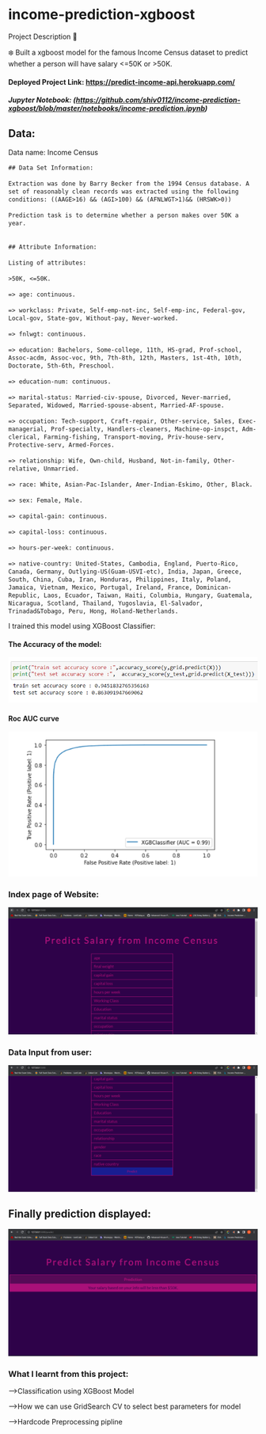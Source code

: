 # income-prediction-xgboost

Project Description 📄

❄️ Built a xgboost model for the famous Income Census dataset to
predict whether a person will have salary <=50K or >50K.

#### Deployed Project Link: https://predict-income-api.herokuapp.com/

##### Jupyter Notebook: (https://github.com/shiv0112/income-prediction-xgboost/blob/master/notebooks/income-prediction.ipynb)

## Data:

Data name: Income Census

```
## Data Set Information:

Extraction was done by Barry Becker from the 1994 Census database. A set of reasonably clean records was extracted using the following conditions: ((AAGE>16) && (AGI>100) && (AFNLWGT>1)&& (HRSWK>0))

Prediction task is to determine whether a person makes over 50K a year.


## Attribute Information:

Listing of attributes:

>50K, <=50K.

=> age: continuous.

=> workclass: Private, Self-emp-not-inc, Self-emp-inc, Federal-gov, Local-gov, State-gov, Without-pay, Never-worked.

=> fnlwgt: continuous.

=> education: Bachelors, Some-college, 11th, HS-grad, Prof-school, Assoc-acdm, Assoc-voc, 9th, 7th-8th, 12th, Masters, 1st-4th, 10th, Doctorate, 5th-6th, Preschool.

=> education-num: continuous.

=> marital-status: Married-civ-spouse, Divorced, Never-married, Separated, Widowed, Married-spouse-absent, Married-AF-spouse.

=> occupation: Tech-support, Craft-repair, Other-service, Sales, Exec-managerial, Prof-specialty, Handlers-cleaners, Machine-op-inspct, Adm-clerical, Farming-fishing, Transport-moving, Priv-house-serv, Protective-serv, Armed-Forces.

=> relationship: Wife, Own-child, Husband, Not-in-family, Other-relative, Unmarried.

=> race: White, Asian-Pac-Islander, Amer-Indian-Eskimo, Other, Black.

=> sex: Female, Male.

=> capital-gain: continuous.

=> capital-loss: continuous.

=> hours-per-week: continuous.

=> native-country: United-States, Cambodia, England, Puerto-Rico, Canada, Germany, Outlying-US(Guam-USVI-etc), India, Japan, Greece, South, China, Cuba, Iran, Honduras, Philippines, Italy, Poland, Jamaica, Vietnam, Mexico, Portugal, Ireland, France, Dominican-Republic, Laos, Ecuador, Taiwan, Haiti, Columbia, Hungary, Guatemala, Nicaragua, Scotland, Thailand, Yugoslavia, El-Salvador, Trinadad&Tobago, Peru, Hong, Holand-Netherlands.

```

I trained this model using XGBoost Classifier:

#### The Accuracy of the model:

![Alt text](https://github.com/shiv0112/income-prediction-xgboost/blob/master/screenshots/accuracy.png)

#### Roc AUC curve

![Alt text](https://github.com/shiv0112/income-prediction-xgboost/blob/master/screenshots/compare.png)

### Index page of Website:

![Alt text](https://github.com/shiv0112/income-prediction-xgboost/blob/master/screenshots/1.png)

### Data Input from user:

![Alt text](https://github.com/shiv0112/income-prediction-xgboost/blob/master/screenshots/2.png)

## Finally prediction displayed:

![Alt text](https://github.com/shiv0112/income-prediction-xgboost/blob/master/screenshots/final.png)

### What I learnt from this project:

-->Classification using XGBoost Model

-->How we can use GridSearch CV to select best parameters for model

-->Hardcode Preprocessing pipline
